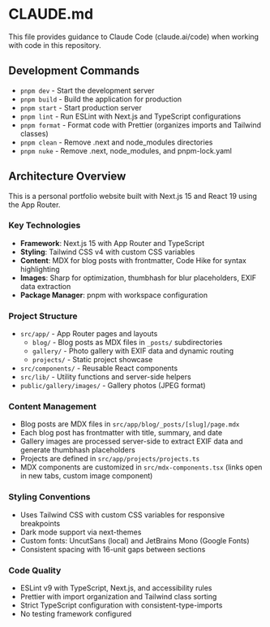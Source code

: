 # CLAUDE.md

This file provides guidance to Claude Code (claude.ai/code) when working with code in this repository.

## Development Commands

- `pnpm dev` - Start the development server
- `pnpm build` - Build the application for production
- `pnpm start` - Start production server
- `pnpm lint` - Run ESLint with Next.js and TypeScript configurations
- `pnpm format` - Format code with Prettier (organizes imports and Tailwind classes)
- `pnpm clean` - Remove .next and node_modules directories
- `pnpm nuke` - Remove .next, node_modules, and pnpm-lock.yaml

## Architecture Overview

This is a personal portfolio website built with Next.js 15 and React 19 using the App Router.

### Key Technologies
- **Framework**: Next.js 15 with App Router and TypeScript
- **Styling**: Tailwind CSS v4 with custom CSS variables
- **Content**: MDX for blog posts with frontmatter, Code Hike for syntax highlighting
- **Images**: Sharp for optimization, thumbhash for blur placeholders, EXIF data extraction
- **Package Manager**: pnpm with workspace configuration

### Project Structure
- `src/app/` - App Router pages and layouts
  - `blog/` - Blog posts as MDX files in `_posts/` subdirectories
  - `gallery/` - Photo gallery with EXIF data and dynamic routing
  - `projects/` - Static project showcase
- `src/components/` - Reusable React components
- `src/lib/` - Utility functions and server-side helpers
- `public/gallery/images/` - Gallery photos (JPEG format)

### Content Management
- Blog posts are MDX files in `src/app/blog/_posts/[slug]/page.mdx`
- Each blog post has frontmatter with title, summary, and date
- Gallery images are processed server-side to extract EXIF data and generate thumbhash placeholders
- Projects are defined in `src/app/projects/projects.ts`
- MDX components are customized in `src/mdx-components.tsx` (links open in new tabs, custom image component)

### Styling Conventions
- Uses Tailwind CSS with custom CSS variables for responsive breakpoints
- Dark mode support via next-themes
- Custom fonts: UncutSans (local) and JetBrains Mono (Google Fonts)
- Consistent spacing with 16-unit gaps between sections

### Code Quality
- ESLint v9 with TypeScript, Next.js, and accessibility rules
- Prettier with import organization and Tailwind class sorting
- Strict TypeScript configuration with consistent-type-imports
- No testing framework configured